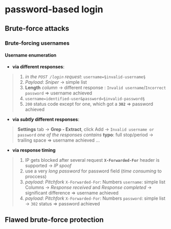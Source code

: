 # password-based login

## Brute-force attacks

### Brute-forcing usernames

#### Username enumeration

- **via different responses**:
>1) *in the `POST /login` request*: `username=§invalid-username§`
>2) *Payload*: *Sniper* -> simple list
>3) **Length** *column* -> different response :  `Invalid username`/`Incorrect password` 
>   => username achieved
>4) `username=identified-user&password=§invalid-password§`
>5) `200` status code except for one, which got a **`302`** 
>   => password achieved

- **via _subtly_ different responses**:
> **Settings** tab -> **Grep - Extract**, click Add -> `Invalid username or password`
> *one of the responses contains* **typo**: full stop/period -> trailing space 
> => username achieved
> ...

- **via response timing**
> 1) IP gets blocked after several request 
> **`X-Forwarded-For`** header is supported -> *IP spoof*
> 2) use a very *long password* for password field (*time consuming* to proccess)
> 3) *payload*: *Pitchfork* 
>    `X-Forwarded-For`: Numbers
>    `username`: simple list
>    Columns -> *Response received* and *Response completed* -> significant difference 
>    => username achieved
> 4)  *payload*: *Pitchfork* 
>    `X-Forwarded-For`: Numbers
>    `password`: simple list
>    -> `302` status
>    => password achieved

## Flawed brute-force protection

